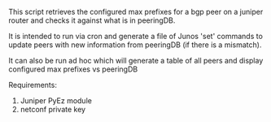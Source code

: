 This script retrieves the configured max prefixes for a bgp peer on a juniper router and checks it against what is
in peeringDB.

It is intended to run via cron and generate a file of Junos 'set' commands to update peers with new information from peeringDB (if there is a mismatch).

It can also be run ad hoc which will generate a table of all peers and display configured max prefixes vs peeringDB

Requirements:
 1. Juniper PyEz module
 1. netconf private key


